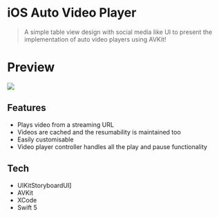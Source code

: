 # iOS Auto Video Player
> A simple table view design with social media like UI to present the implementation of auto video players using AVKit!

# Preview
![](https://lh3.googleusercontent.com/9iO6f3eOUWeGayFjLntn7v6yFNuXhTYTGinu9kStbMW121Ar4EL-PnLAglJwx2n6jGXwhEAAaGo0Wv2P__XMLGfiHKpcKBIKrXctD6FIcQwn-7tn3D6QwlLbm84E270ZOk3kGa3aHOw6W-9sPASH5_CQsBcAKhDrc-k7-gPMr9MAlwjLpXSGReMk68b_7eRq3wbKJg0ytSNQozy9JD25j5mNaexb2gqPEsaxdDoQCLFHT80S2e8A97cvDCvjqmyygnzooSB3cMmgbXsQllMxhI_ZzIYuHIiMzZ10Z1YNHgHfX9KTmGNeabQDcho_-YxG2J1nmPnZgtwqGMOPIZ_XICkntrpzbPUQCNrbxRhDqfOq-zSOYXZyNAoBY1MpD9r3OTpUfSZdyceTG2Pvu_5vlBsAd86brqg0F2-UQHSuqtkOoEaBYwGZyM7b0V8HO11EQUIRWmWWvKGPGOZhapWIrnj4oe4iwJ4VUziLvUjoT1qxYaByp9RYu4CeCGli1K7SJKHFmIGt_49V_uXTRiWBnMx-LTi-IsrkLqBgXY_p9lID-jMIJnlAXJJG9ZQEmQBfKDQ2mxU9Qcw61KN4EdVkXCAsChUPYs4DZTfJAHTyZiO8d_5YYa2rPyhwpIDbO8zs31qYutQugRHrMfahAMrFIoLvctNIuGPzCyJDe228Cp0rIeiCXpTenXPyzh2Ep4h2RIeqB3O69gBYag8VCfle8cG5G-fL7-3k3kK8fZVK5O_Z4rZqNtoQhjHUWLjXiqILHCer1gW95Q6zhLMmUdlH1RgaMTo6MHHNaNhcSvZ2ds9hRgM317XEXw30hdSvCBRRGlNzw3HxhyWXbuawBN20U32qQItCAWDWZSrzPlniLmpCm0m4E4Rft6yWN28M92W3PqgY434JR3z4X4ehrjGo4Gv2KZzk6ZyCVEXXKqIf9QyF3FqgDfJCm-5HXYjjMaIT07oR-eNCXk4vMhyHN_47IHTWi1PH_c4Q9eRR7Ih_mo41IvlRlmaMXQ=w600-h1299-no?authuser=0)


## Features

- Plays video from a streaming URL 
- Videos are cached and the resumability is maintained too
- Easily customisable
- Video player controller handles all the play and pause functionality

## Tech

- UIKitStoryboardUI]
- AVKit
- XCode 
- Swift 5

